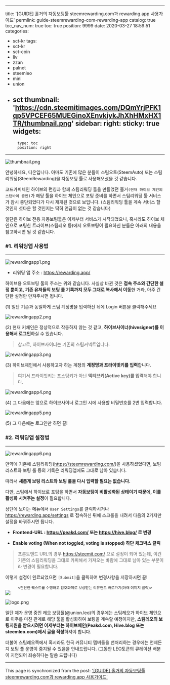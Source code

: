 
---
title: '[GUIDE] 홀거의 자동보팅툴 steemrewarding.com과 rewarding.app 사용가이드'
permlink: guide-steemrewarding-com-rewarding-app
catalog: true
toc_nav_num: true
toc: true
position: 9999
date: 2020-03-27 18:59:51
categories:
- sct-kr
tags:
- sct-kr
- sct-coin
- liv
- zzan
- palnet
- steemleo
- mini
- union
- sct
thumbnail: 'https://cdn.steemitimages.com/DQmYrjPFK1qp5VPCEF65MUEGinoXEnvkiykJhXhHMxHX1TR/thumbnail.png'
sidebar:
    right:
        sticky: true
widgets:
    -
        type: toc
        position: right
---


![thumbnail.png](https://cdn.steemitimages.com/DQmYrjPFK1qp5VPCEF65MUEGinoXEnvkiykJhXhHMxHX1TR/thumbnail.png)

안녕하세요, 디온입니다. 아마도 기존에 많은 분들이 스팀오토(SteemAuto) 또는 스팀리워딩(SteemRewarding)을 자동보팅 툴로 사용해오셨을 것 같습니다. 

코드카피체인 하이브의 런칭과 함께 스팀리워딩 툴을 만들었던 홀거`(현재 하이브 체인의 스탠바이 증인)`가 해당 툴을 하이브 체인으로 포팅 준비를 하면서 스팀리워딩 툴 서비스가 잠시 중단되었다가 다시 재개된 것으로 보입니다. (스팀리워딩 툴을 계속 서비스 할 것인지 셧다운 할 것인지는 딱히 언급이 없는 것 같습니다)

일단은 하이브 전용 자동보팅툴은 이제부터 서비스가 시작되었으니, 혹시라도 하이브 체인으로 포팅한 트라이브(스팀레오 등)에서 오토보팅이 필요하신 분들은 아래의 내용을 참고하시면 될 것 같습니다.

### #1. 리워딩앱 사용법
---
![rewardingapp1.png](https://cdn.steemitimages.com/DQmV5n73JWYSmgGjhpKqgogkjiZaaNrJiGxq8cDmSMHA38d/rewardingapp1.png)

- 리워딩 앱 주소 : https://rewarding.app/

하이브용 오토보팅 툴의 주소는 위와 같습니다. 사실상 바뀐 것은 **접속 주소와 간단한 설정 뿐이고, 기존 유저들의 보팅 룰 기록까지 모두 그대로 복사해서 이동**한 거라, 아주 간단한 설정만 만져주시면 됩니다.

(1) 일단 기존과 동일하게 스팀 계정명을 입력하신 뒤에 Login 버튼을 클릭해주세요

![rewardingapp2.png](https://cdn.steemitimages.com/DQmaKZQZvFD1u2YBHArvVKC9br6LbFQc7SyoMWuvwTCuS47/rewardingapp2.png)

(2) 현재 키체인은 정상적으로 작동하지 않는 것 같고, **하이브사이너(hivesigner)를 이용해서 로그인**하실 수 있습니다.

> 참고로, 하이브사이너는 기존의 스팀커넥트입니다.

![rewardingapp3.png](https://cdn.steemitimages.com/DQmcCeNfiAsCrKZBY6sVXd9XvvyhtYuBdERYp1X1aAJdHJW/rewardingapp3.png)

(3) 하이브체인에서 사용하고자 하는 계정의 **계정명과 프라이빗키를 입력**합니다.

> 여기서 프라이빗키는 포스팅키가 아닌 **액티브키(Active key)를 입력**해야 합니다.

![rewardingapp4.png](https://cdn.steemitimages.com/DQmUozYxoucJip4M44Uxz5bZJ2K3bTGWGDPshoQsRw5iEVw/rewardingapp4.png)

(4) 그 다음에는 앞으로 하이브사이너 로그인 시에 사용할 비밀번호를 2번 입력합니다.

![rewardingapp5.png](https://cdn.steemitimages.com/DQmQ3DegnpBZPLuH1cXmspopMpUHqyGXgE3FuvNoLoL3BU6/rewardingapp5.png)

(5) 그 다음에는 로그인만 하면 끝!


### #2. 리워딩앱 설정법
---
![rewardingapp6.png](https://cdn.steemitimages.com/DQmXbnKPYVnAeotuUD5hxTuD7WED5sJ5885Ka5CMEqHeDU2/rewardingapp6.png)

만약에 기존에 스팀리워딩(https://steemrewarding.com/)을 사용하셨었다면, 보팅 리스트와 보팅 룰 등의 기록은 리워딩앱에도 그대로 남아 있습니다. 

따라서 **새롭게 보팅 리스트와 보팅 룰을 다시 입력할 필요는 없습니다.**

다만, 스팀에서 하이브로 포팅을 하면서 **자동보팅이 비활성화된 상태이기 때문에, 이를 활성화 시켜주는 설정**이 필요합니다.

상단에 보이는 메뉴에서 `User Settings`를 클릭하시거나 https://rewarding.app/settings 로 접속하신 뒤에 스크롤을 내려서 다음의 2가지만 설정을 바꿔주시면 됩니다.

- **Frontend-URL : https://peakd.com/ 또는 https://hive.blog/ 로 변경**

- **Enable voting (When not toggled, voting is stopped) 하단 체크박스 클릭**


> 프론트엔드 URL의 경우 https://steemit.com/ 으로 설정이 되어 있는데, 이건 기존의 스팀리워딩을 그대로 카피해서 가져오는 바람에 그대로 남아 있는 부분이라 변경이 필요합니다.

이렇게 설정이 완료되었으면 `[Submit]`을 클릭하여 변경사항을 저장하시면 끝!


<center><sub><간단한 퀘스트를 수행하고 암호화폐로 보상받는 리뷰헌트 바로가기(아래 이미지 클릭)></sub></center>
<a href="https://review.hunt.town/r/7440"><img src="https://cdn.steemitimages.com/DQmbBT686T7Diu6FJGMf2qtyuASQRTcTWhzMDRReVYkMD4Z/reviewhunt%20logo.png"></a>



![logo.png](https://cdn.steemitimages.com/DQmbuZBXo1C9PHdi4uBPLFf7fZd6xhNEgqVQYa2VkiUZyvw/logo.png)

일단 제가 운영 중인 레오 보팅풀(@union.leo)의 경우에는 스팀레오가 하이브 체인으로 이주를 마친 관계로 해당 툴을 활성화하여 보팅을 계속할 예정이지만, **스팀레오의 보팅지원을 받으시려면 이제부터는 하이브체인(Peakd.com, Hive.blog 또는 steemleo.com)에서 글을 작성**하셔야 합니다.

더불어 스팀레오쪽에서 혹시라도 한국 커뮤니티 멤버들을 밴처리하는 경우에는 언제든지 보팅 풀 운영이 중지될 수 있음을 안내드립니다. (그동안 LEO토큰의 큐레이션 배분이 지연되어 죄송하다는 말씀 드립니다)

- - -

This page is synchronized from the post: ['[GUIDE] 홀거의 자동보팅툴 steemrewarding.com과 rewarding.app 사용가이드'](https://steemit.com/@donekim/guide-steemrewarding-com-rewarding-app)
